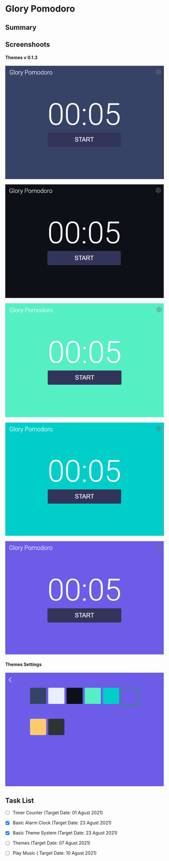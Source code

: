 # Glory Pomodoro

## Summary

## Screenshoots

#### Themes v 0.1.3

![](https://github.com/yessGlory17/GloryPomodoro/blob/master/screenshoots/s1.PNG)

![](https://github.com/yessGlory17/GloryPomodoro/blob/master/screenshoots/s2.PNG)

![](https://github.com/yessGlory17/GloryPomodoro/blob/master/screenshoots/s3.PNG)

![](https://github.com/yessGlory17/GloryPomodoro/blob/master/screenshoots/s4.PNG)

![](https://github.com/yessGlory17/GloryPomodoro/blob/master/screenshoots/s5.PNG)



#### Themes Settings

![](https://github.com/yessGlory17/GloryPomodoro/blob/master/screenshoots/s6.PNG)

## Task List

- [ ] Timer Counter (Target Date: 01 Agust 2021)

- [x] Basic Alarm Clock (Target Date: 23 Agust 2021)

- [x] Basic Theme System (Target Date: 23 Agust 2021)

- [ ] Themes    (Target Date: 07 Agust 2021)

- [ ] Play Music ( Target Date: 10 Agust 2021)
